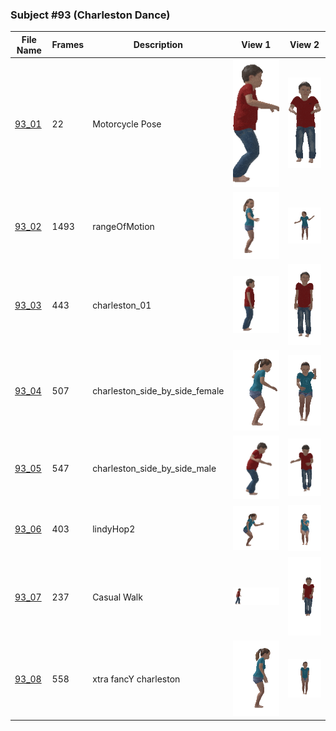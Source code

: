 ### Subject #93 (Charleston Dance)
|File Name|Frames|Description|View 1|View 2|
|-|-|-|-|-|
|[93_01](https://github.com/Shriinivas/cmubvh/raw/main/Sequence-086-094/93/Data/93_01.zip)|22|Motorcycle Pose|<img src="https://github.com/Shriinivas/cmubvhgifs/blob/main/Sequence-086-094/93/93_01_0.gif"/>|<img src="https://github.com/Shriinivas/cmubvhgifs/blob/main/Sequence-086-094/93/93_01_1.gif"/>|
|[93_02](https://github.com/Shriinivas/cmubvh/raw/main/Sequence-086-094/93/Data/93_02.zip)|1493|rangeOfMotion|<img src="https://github.com/Shriinivas/cmubvhgifs/blob/main/Sequence-086-094/93/93_02_0.gif"/>|<img src="https://github.com/Shriinivas/cmubvhgifs/blob/main/Sequence-086-094/93/93_02_1.gif"/>|
|[93_03](https://github.com/Shriinivas/cmubvh/raw/main/Sequence-086-094/93/Data/93_03.zip)|443|charleston_01|<img src="https://github.com/Shriinivas/cmubvhgifs/blob/main/Sequence-086-094/93/93_03_0.gif"/>|<img src="https://github.com/Shriinivas/cmubvhgifs/blob/main/Sequence-086-094/93/93_03_1.gif"/>|
|[93_04](https://github.com/Shriinivas/cmubvh/raw/main/Sequence-086-094/93/Data/93_04.zip)|507|charleston_side_by_side_female|<img src="https://github.com/Shriinivas/cmubvhgifs/blob/main/Sequence-086-094/93/93_04_0.gif"/>|<img src="https://github.com/Shriinivas/cmubvhgifs/blob/main/Sequence-086-094/93/93_04_1.gif"/>|
|[93_05](https://github.com/Shriinivas/cmubvh/raw/main/Sequence-086-094/93/Data/93_05.zip)|547|charleston_side_by_side_male|<img src="https://github.com/Shriinivas/cmubvhgifs/blob/main/Sequence-086-094/93/93_05_0.gif"/>|<img src="https://github.com/Shriinivas/cmubvhgifs/blob/main/Sequence-086-094/93/93_05_1.gif"/>|
|[93_06](https://github.com/Shriinivas/cmubvh/raw/main/Sequence-086-094/93/Data/93_06.zip)|403|lindyHop2|<img src="https://github.com/Shriinivas/cmubvhgifs/blob/main/Sequence-086-094/93/93_06_0.gif"/>|<img src="https://github.com/Shriinivas/cmubvhgifs/blob/main/Sequence-086-094/93/93_06_1.gif"/>|
|[93_07](https://github.com/Shriinivas/cmubvh/raw/main/Sequence-086-094/93/Data/93_07.zip)|237|Casual Walk|<img src="https://github.com/Shriinivas/cmubvhgifs/blob/main/Sequence-086-094/93/93_07_0.gif"/>|<img src="https://github.com/Shriinivas/cmubvhgifs/blob/main/Sequence-086-094/93/93_07_1.gif"/>|
|[93_08](https://github.com/Shriinivas/cmubvh/raw/main/Sequence-086-094/93/Data/93_08.zip)|558|xtra fancY charleston|<img src="https://github.com/Shriinivas/cmubvhgifs/blob/main/Sequence-086-094/93/93_08_0.gif"/>|<img src="https://github.com/Shriinivas/cmubvhgifs/blob/main/Sequence-086-094/93/93_08_1.gif"/>|
